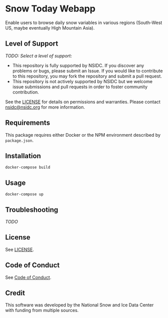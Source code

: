 # Snow Today Webapp

Enable users to browse daily snow variables in various regions (South-West US, maybe
eventually High Mountain Asia).


## Level of Support

*TODO: Select a level of support:*

* This repository is fully supported by NSIDC. If you discover any problems or bugs, please submit an Issue. If you would like to contribute to this repository, you may fork the repository and submit a pull request. 
* This repository is not actively supported by NSIDC but we welcome issue submissions and pull requests in order to foster community contribution.

See the [LICENSE](LICENSE) for details on permissions and warranties. Please contact nsidc@nsidc.org for more information.


## Requirements

This package requires either Docker or the NPM environment described by `package.json`.


## Installation

```
docker-compose build
```

## Usage

```
docker-compose up
```


## Troubleshooting

*TODO*


## License

See [LICENSE](LICENSE).

## Code of Conduct

See [Code of Conduct](CODE_OF_CONDUCT.md).

## Credit

This software was developed by the National Snow and Ice Data Center with funding from multiple sources.
